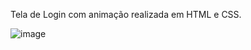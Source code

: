 Tela de Login com animação realizada em HTML e CSS.

![image](https://user-images.githubusercontent.com/68503415/194368062-299fddf9-bb80-49d3-b9db-95fdddde8170.png)
